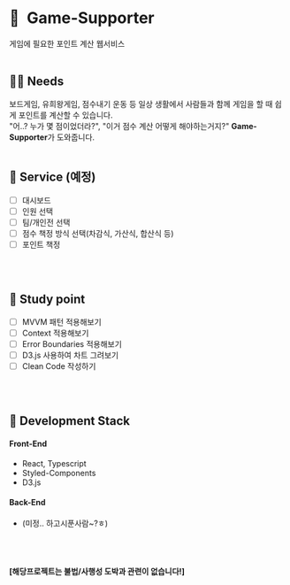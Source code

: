 # 🎰 &nbsp;Game-Supporter
게임에 필요한 포인트 계산 웹서비스
<br/>
<br/>

## 🤷‍♂️ Needs
보드게임, 유희왕게임, 점수내기 운동 등 일상 생활에서 사람들과 함께 게임을 할 때 쉽게 포인트를 계산할 수 있습니다.<br /> "어..? 누가 몇 점이었더라?", "이거 점수 계산 어떻게 해야하는거지?" **Game-Supporter**가 도와줍니다.
<br/>
<br/>

## 📄 Service (예정)
- [ ] 대시보드
- [ ] 인원 선택
- [ ] 팀/개인전 선택
- [ ] 점수 책정 방식 선택(차감식, 가산식, 합산식 등)
- [ ] 포인트 책정
<br/>
<br/>

## 📝 Study point
- [ ] MVVM 패턴 적용해보기
- [ ] Context 적용해보기
- [ ] Error Boundaries 적용해보기
- [ ] D3.js 사용하여 차트 그려보기
- [ ] Clean Code 작성하기
<br/>
<br/>

## 🔧 Development Stack

#### Front-End

- React, Typescript
- Styled-Components
- D3.js

#### Back-End

- (미정.. 하고시푼사람~?ㅎ)

<br/>
<br/>

#### [해당프로젝트는 불법/사행성 도박과 관련이 없습니다!]

